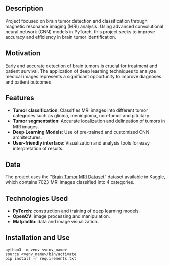 ## Description
Project focused on brain tumor detection and classification through magnetic resonance imaging (MRI) analysis. Using advanced convolutional neural network (CNN) models in PyTorch, this project seeks to improve accuracy and efficiency in brain tumor identification.

## Motivation
Early and accurate detection of brain tumors is crucial for treatment and patient survival. The application of deep learning techniques to analyze medical images represents a significant opportunity to improve diagnoses and patient outcomes.

## Features
- **Tumor classification**: Classifies MRI images into different tumor categories such as glioma, meningioma, non-tumor and pituitary.
- **Tumor segmentation**: Accurate localization and delineation of tumors in MRI images.
- **Deep Learning Models**: Use of pre-trained and customized CNN architectures.
- **User-friendly interface**: Visualization and analysis tools for easy interpretation of results.

## Data
The project uses the "[Brain Tumor MRI Dataset](https://www.kaggle.com/datasets/masoudnickparvar/brain-tumor-mri-dataset)" dataset available in Kaggle, which contains 7023 MRI images classified into 4 categories.

## Technologies Used
- **PyTorch**: construction and training of deep learning models.
- **OpenCV**: image processing and manipulation.
- **Matplotlib**: data and image visualization.

## Installation and Use

``` 
python3 -m venv <venv_name>
source <venv_name>/bin/activate
pip install -r requirements.txt
```

